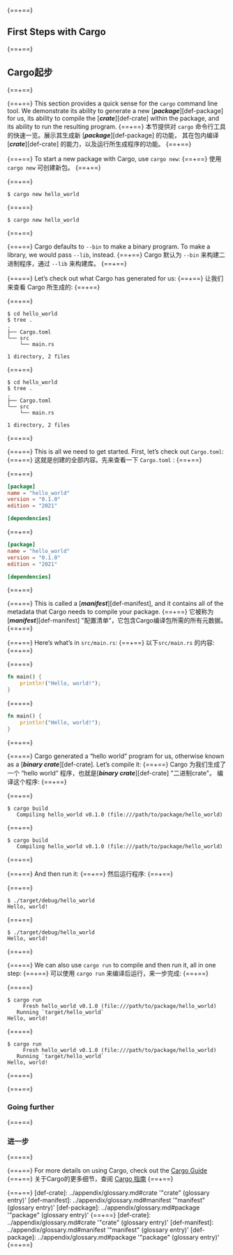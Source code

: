 {==+==}
## First Steps with Cargo
{==+==}
## Cargo起步
{==+==}

{==+==}
This section provides a quick sense for the `cargo` command line tool. We
demonstrate its ability to generate a new [***package***][def-package] for us,
its ability to compile the [***crate***][def-crate] within the package, and
its ability to run the resulting program.
{==+==}
本节提供对 `cargo` 命令行工具的快速一览。展示其生成新 [***package***][def-package] 的功能，
其在包内编译 [***crate***][def-crate] 的能力，以及运行所生成程序的功能。
{==+==}


{==+==}
To start a new package with Cargo, use `cargo new`:
{==+==}
使用 `cargo new` 可创建新包。
{==+==}

{==+==}
```console
$ cargo new hello_world
```
{==+==}
```console
$ cargo new hello_world
```
{==+==}


{==+==}
Cargo defaults to `--bin` to make a binary program. To make a library, we
would pass `--lib`, instead.
{==+==}
Cargo 默认为 `--bin` 来构建二进制程序，通过 `--lib` 来构建库。
{==+==}


{==+==}
Let’s check out what Cargo has generated for us:
{==+==}
让我们来查看 Cargo 所生成的:
{==+==}

{==+==}
```console
$ cd hello_world
$ tree .
.
├── Cargo.toml
└── src
    └── main.rs

1 directory, 2 files
```
{==+==}
```console
$ cd hello_world
$ tree .
.
├── Cargo.toml
└── src
    └── main.rs

1 directory, 2 files
```
{==+==}


{==+==}
This is all we need to get started. First, let’s check out `Cargo.toml`:
{==+==}
这就是创建的全部内容。先来查看一下 `Cargo.toml` :
{==+==}


{==+==}
```toml
[package]
name = "hello_world"
version = "0.1.0"
edition = "2021"

[dependencies]
```
{==+==}
```toml
[package]
name = "hello_world"
version = "0.1.0"
edition = "2021"

[dependencies]
```
{==+==}


{==+==}
This is called a [***manifest***][def-manifest], and it contains all of the
metadata that Cargo needs to compile your package.
{==+==}
它被称为[***manifest***][def-manifest] "配置清单"，它包含Cargo编译包所需的所有元数据。
{==+==}


{==+==}
Here’s what’s in `src/main.rs`:
{==+==}
以下`src/main.rs` 的内容:
{==+==}

{==+==}
```rust
fn main() {
    println!("Hello, world!");
}
```
{==+==}
```rust
fn main() {
    println!("Hello, world!");
}
```
{==+==}


{==+==}
Cargo generated a “hello world” program for us, otherwise known as a
[***binary crate***][def-crate]. Let’s compile it:
{==+==}
Cargo 为我们生成了一个 “hello world” 程序，也就是[***binary crate***][def-crate] "二进制crate"。
编译这个程序:
{==+==}

{==+==}
```console
$ cargo build
   Compiling hello_world v0.1.0 (file:///path/to/package/hello_world)
```
{==+==}
```console
$ cargo build
   Compiling hello_world v0.1.0 (file:///path/to/package/hello_world)
```
{==+==}


{==+==}
And then run it:
{==+==}
然后运行程序:
{==+==}


{==+==}
```console
$ ./target/debug/hello_world
Hello, world!
```
{==+==}
```console
$ ./target/debug/hello_world
Hello, world!
```
{==+==}

{==+==}
We can also use `cargo run` to compile and then run it, all in one step:
{==+==}
可以使用 `cargo run` 来编译后运行，来一步完成:
{==+==}


{==+==}
```console
$ cargo run
     Fresh hello_world v0.1.0 (file:///path/to/package/hello_world)
   Running `target/hello_world`
Hello, world!
```
{==+==}
```console
$ cargo run
     Fresh hello_world v0.1.0 (file:///path/to/package/hello_world)
   Running `target/hello_world`
Hello, world!
```
{==+==}


{==+==}
### Going further
{==+==}
### 进一步
{==+==}


{==+==}
For more details on using Cargo, check out the [Cargo Guide](../guide/index.md)
{==+==}
关于Cargo的更多细节，查阅 [Cargo 指南](../guide/index.md)
{==+==}


{==+==}
[def-crate]:     ../appendix/glossary.md#crate     '"crate" (glossary entry)'
[def-manifest]:  ../appendix/glossary.md#manifest  '"manifest" (glossary entry)'
[def-package]:   ../appendix/glossary.md#package   '"package" (glossary entry)'
{==+==}
[def-crate]:     ../appendix/glossary.md#crate     '"crate" (glossary entry)'
[def-manifest]:  ../appendix/glossary.md#manifest  '"manifest" (glossary entry)'
[def-package]:   ../appendix/glossary.md#package   '"package" (glossary entry)'
{==+==}
